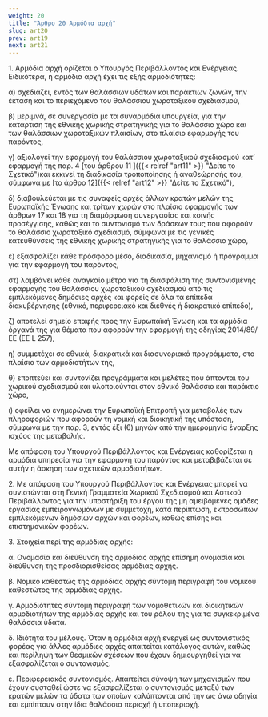 ```yaml
---
weight: 20
title: "Άρθρο 20 Αρμόδια αρχή"
slug: art20
prev: art19
next: art21
---
```


1\. Αρμόδια αρχή ορίζεται ο Υπουργός Περιβάλλοντος και Ενέργειας. Ειδικότερα, η αρμόδια αρχή έχει τις εξής αρμοδιότητες:

α) σχεδιάζει, εντός των θαλάσσιων υδάτων και παράκτιων ζωνών, την έκταση και το περιεχόμενο του θαλάσσιου χωροταξικού σχεδιασμού,

β) μεριμνά, σε συνεργασία με τα συναρμόδια υπουργεία, για την κατάρτιση της εθνικής χωρικής στρατηγικής για το θαλάσσιο χώρο και των θαλάσσιων χωροταξικών πλαισίων, στο πλαίσιο εφαρμογής του παρόντος,

γ) αξιολογεί την εφαρμογή του θαλάσσιου χωροταξικού σχεδιασμού κατ’ εφαρμογή της παρ. 4 [του άρθρου 11 ]({{< relref "art11" >}} "Δείτε το Σχετικό")και εκκινεί τη διαδικασία τροποποίησης ή αναθεώρησής του, σύμφωνα με [το άρθρο 12]({{< relref "art12" >}} "Δείτε το Σχετικό"),

δ) διαβουλεύεται με τις συναφείς αρχές άλλων κρατών μελών της Ευρωπαϊκής Ένωσης και τρίτων χωρών στο πλαίσιο εφαρμογής των άρθρων 17 και 18 για τη διαμόρφωση συνεργασίας και κοινής προσέγγισης, καθώς και το συντονισμό των δράσεων τους που αφορούν το θαλάσσιο χωροταξικό σχεδιασμό, σύμφωνα με τις γενικές κατευθύνσεις της εθνικής χωρικής στρατηγικής για το θαλάσσιο χώρο,

ε) εξασφαλίζει κάθε πρόσφορο μέσο, διαδικασία, μηχανισμό ή πρόγραμμα για την εφαρμογή του παρόντος,

στ) λαμβάνει κάθε αναγκαίο μέτρο για τη διασφάλιση της συντονισμένης εφαρμογής του θαλάσσιου χωροταξικού σχεδιασμού από τις εμπλεκόμενες δημόσιες αρχές και φορείς σε όλα τα επίπεδα διακυβέρνησης (εθνικό, περιφερειακό και διεθνές ή διακρατικό επίπεδο),

ζ) αποτελεί σημείο επαφής προς την Ευρωπαϊκή Ένωση και τα αρμόδια όργανά της για θέματα που αφορούν την εφαρμογή της oδηγίας 2014/89/ΕΕ (ΕΕ L 257),

η) συμμετέχει σε εθνικά, διακρατικά και διασυνοριακά προγράμματα, στο πλαίσιο των αρμοδιοτήτων της,

θ) εποπτεύει και συντονίζει προγράμματα και μελέτες που άπτονται του χωρικού σχεδιασμού και υλοποιούνται στον εθνικό θαλάσσιο και παράκτιο χώρο,

ι) οφείλει να ενημερώνει την Ευρωπαϊκή Επιτροπή για μεταβολές των πληροφοριών που αφορούν τη νομική και διοικητική της υπόσταση, σύμφωνα με την παρ. 3, εντός έξι (6) μηνών από την ημερομηνία έναρξης ισχύος της μεταβολής.

Με απόφαση του Υπουργού Περιβάλλοντος και Ενέργειας καθορίζεται η αρμόδια υπηρεσία για την εφαρμογή του παρόντος και μεταβιβάζεται σε αυτήν η άσκηση των σχετικών αρμοδιοτήτων.

2\. Με απόφαση του Υπουργού Περιβάλλοντος και Ενέργειας μπορεί να συνιστώνται στη Γενική Γραμματεία Χωρικού Σχεδιασμού και Αστικού Περιβάλλοντος για την υποστήριξη του έργου της μη αμειβόμενες ομάδες εργασίας εμπειρογνωμόνων με συμμετοχή, κατά περίπτωση, εκπροσώπων εμπλεκόμενων δημόσιων αρχών και φορέων, καθώς επίσης και επιστημονικών φορέων.

3\. Στοιχεία περί της αρμόδιας αρχής:

α. Ονομασία και διεύθυνση της αρμόδιας αρχής επίσημη ονομασία και διεύθυνση της προσδιορισθείσας αρμόδιας αρχής.

β. Νομικό καθεστώς της αρμόδιας αρχής σύντομη περιγραφή του νομικού καθεστώτος της αρμόδιας αρχής.

γ. Αρμοδιότητες σύντομη περιγραφή των νομοθετικών και διοικητικών αρμοδιοτήτων της αρμόδιας αρχής και του ρόλου της για τα συγκεκριμένα θαλάσσια ύδατα.

δ. Ιδιότητα του μέλους. Όταν η αρμόδια αρχή ενεργεί ως συντονιστικός φορέας για άλλες αρμόδιες αρχές απαιτείται κατάλογος αυτών, καθώς και περίληψη των θεσμικών σχέσεων που έχουν δημιουργηθεί για να εξασφαλίζεται ο συντονισμός.

ε. Περιφερειακός συντονισμός. Απαιτείται σύνοψη των μηχανισμών που έχουν συσταθεί ώστε να εξασφαλίζεται ο συντονισμός μεταξύ των κρατών μελών τα ύδατα των οποίων καλύπτονται από την ως άνω οδηγία και εμπίπτουν στην ίδια θαλάσσια περιοχή ή υποπεριοχή.



